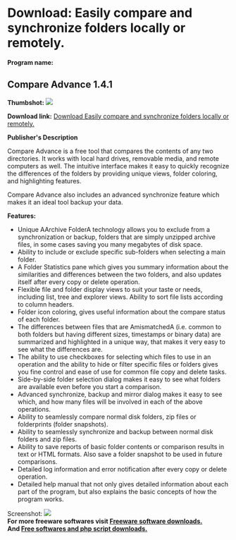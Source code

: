 # Download: Easily compare and synchronize folders locally or remotely.

**Program name:**

## Compare Advance 1.4.1

  
**Thumbshot:** ![](http://www.freewarefiles.com/screenshot/compareadvance_md.jpg)   
  
**Download link:** [Download Easily compare and synchronize folders locally or remotely.](http://freesoftwares.boysofts.com/Compare-Advance_program_90168.html)  
  


**Publisher's Description**  
  


Compare Advance is a free tool that compares the contents of any two directories. It works with local hard drives, removable media, and remote computers as well. The intuitive interface makes it easy to quickly recognize the differences of the folders by providing unique views, folder coloring, and highlighting features. 

Compare Advance also includes an advanced synchronize feature which makes it an ideal tool backup your data. 

**Features:**

  * Unique AArchive FolderA technology allows you to exclude from a synchronization or backup, folders that are simply unzipped archive files, in some cases saving you many megabytes of disk space. 
  * Ability to include or exclude specific sub-folders when selecting a main folder. 
  * A Folder Statistics pane which gives you summary information about the similarities and differences between the two folders, and also updates itself after every copy or delete operation. 
  * Flexible file and folder display views to suit your taste or needs, including list, tree and explorer views. Ability to sort file lists according to column headers. 
  * Folder icon coloring, gives useful information about the compare status of each folder. 
  * The differences between files that are AmismatchedA (i.e. common to both folders but having different sizes, timestamps or binary data) are summarized and highlighted in a unique way, that makes it very easy to see what the differences are. 
  * The ability to use checkboxes for selecting which files to use in an operation and the ability to hide or filter specific files or folders gives you fine control and ease of use for common file copy and delete tasks. 
  * Side-by-side folder selection dialog makes it easy to see what folders are available even before you start a comparison. 
  * Advanced synchronize, backup and mirror dialog makes it easy to see which, and how many files will be involved in each of the above operations. 
  * Ability to seamlessly compare normal disk folders, zip files or folderprints (folder snapshots). 
  * Ability to seamlessly synchronize and backup between normal disk folders and zip files. 
  * Ability to save reports of basic folder contents or comparison results in text or HTML formats. Also save a folder snapshot to be used in future comparisons. 
  * Detailed log information and error notification after every copy or delete operation. 
  * Detailed help manual that not only gives detailed information about each part of the program, but also explains the basic concepts of how the program works. 

  
  
Screenshot: ![](http://www.freewarefiles.com/screenshot/compareadvance.jpg)   
**For more freeware softwares visit [Freeware software downloads.](http://freesoftwares.boysofts.com/)**   
**And [Free softwares and php script downloads.](http://www.boysofts.com/)**
